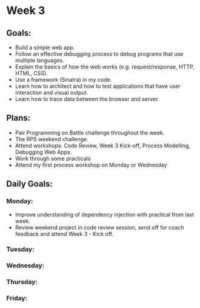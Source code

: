 # Week 3

## Goals:
- Build a simple web app.
- Follow an effective debugging process to debug programs that use multiple languages.
- Explain the basics of how the web works (e.g. request/response, HTTP, HTML, CSS).
- Use a framework (Sinatra) in my code.
- Learn how to architect and how to test applications that have user interaction and visual output.
- Learn how to trace data between the browser and server.


## Plans:
- Pair Programming on Battle challenge throughout the week.
- The RPS weekend challenge.
- Attend workshops: Code Review, Week 3 Kick-off, Process Modelling, Debugging Web Apps.
- Work through some practicals
- Attend my first process workshop on Monday or Wednesday


## Daily Goals:
### Monday:
- Improve understanding of dependency injection with practical from last week.
- Review weekend project in code review session, send off for coach feedback and attend Week 3 - Kick off.


### Tuesday:


### Wednesday:


### Thursday:


### Friday:
